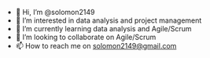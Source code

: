 - 👋 Hi, I’m @solomon2149
- 👀 I’m interested in data analysis and project management
- 🌱 I’m currently learning data analysis and Agile/Scrum
- 💞️ I’m looking to collaborate on Agile/Scrum
- 📫 How to reach me on solomon2149@gmail.com

<!---
solomon2149/solomon2149 is a ✨ special ✨ repository because its `README.md` (this file) appears on your GitHub profile.
You can click the Preview link to take a look at your changes.
--->
